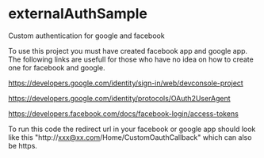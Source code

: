 # externalAuthSample
Custom authentication for google and facebook

To use this project you must have created facebook app and google app. The following links are  usefull for those who have no idea on how to create one for facebook and google.

https://developers.google.com/identity/sign-in/web/devconsole-project

https://developers.google.com/identity/protocols/OAuth2UserAgent

https://developers.facebook.com/docs/facebook-login/access-tokens

To run this code the redirect url in your facebook or google app should look like this "http://xxx@xx.com/Home/CustomOauthCallback" which can also be https.

